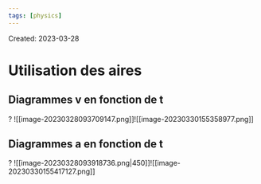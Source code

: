 ```yaml
---
tags: [physics] 
---
```

Created: 2023-03-28

# Utilisation des aires
## Diagrammes v en fonction de t
?
![[image-20230328093709147.png]]![[image-20230330155358977.png]]
<!--SR:!2023-12-02,150,250-->


<!--SR:!2023-04-01,3,250-->

## Diagrammes a en fonction de t
?
![[image-20230328093918736.png|450]]![[image-20230330155417127.png]]
<!--SR:!2023-12-14,158,250-->


<!--SR:!2023-04-01,3,250-->




